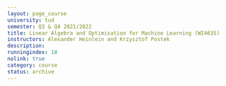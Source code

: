 ```yaml
---
layout: page_course
university: tud
semester: Q3 & Q4 2021/2022
title: Linear Algebra and Optimisation for Machine Learning (WI4635)
instructors: Alexander Heinlein and Krzysztof Postek
description:
runningindex: 18
nolink: true
category: course
status: archive
---
```

